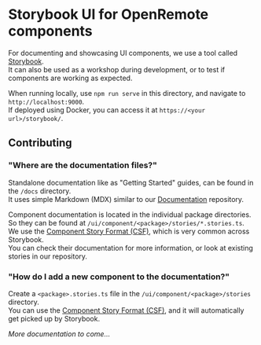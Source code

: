 # Storybook UI for OpenRemote components

For documenting and showcasing UI components, we use a tool called [Storybook](https://storybook.js.org/).<br />
It can also be used as a workshop during development, or to test if components are working as expected.<br />

When running locally, use `npm run serve` in this directory, and navigate to `http://localhost:9000`.<br /> 
If deployed using Docker, you can access it at `https://<your url>/storybook/`.

## Contributing

### "Where are the documentation files?"
Standalone documentation like as "Getting Started" guides, can be found in the `/docs` directory.<br />
It uses simple Markdown (MDX) similar to our [Documentation](https://github.com/openremote/documentation) repository.

Component documentation is located in the individual package directories.<br />
So they can be found at `/ui/component/<package>/stories/*.stories.ts`.<br />
We use the [Component Story Format (CSF)](https://storybook.js.org/docs/api/csf), which is very common across Storybook.<br />
You can check their documentation for more information, or look at existing stories in our repository.

### "How do I add a new component to the documentation?"
Create a `<package>.stories.ts` file in the `/ui/component/<package>/stories` directory.<br />
You can use the [Component Story Format (CSF)](https://storybook.js.org/docs/api/csf), and it will automatically get picked up by Storybook.


*More documentation to come...*
